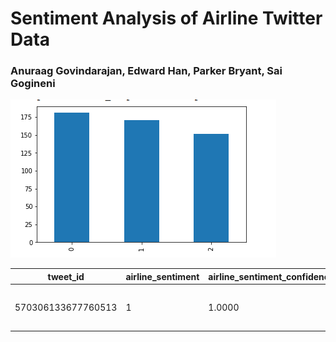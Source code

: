 # Sentiment Analysis of Airline Twitter Data

### Anuraag Govindarajan, Edward Han, Parker Bryant, Sai Gogineni

![Test](Images/sentimentstategraph.png)

| tweet_id | airline_sentiment |	airline_sentiment_confidence |	negativereason |	negativereason_confidence |	airline |	retweet_count |	text |	tweet_created |	tweet_location |	user_timezone |	new_text |
| --- | --- | --- | --- | --- | --- | --- | --- | --- | --- | --- | --- |
| 570306133677760513 |	1 |	1.0000 |	NaN |	NaN |	Virgin America |	0 |	@VirginAmerica What @dhepburn said. |	2015-02-24 11:35:52 -0800 |	NaN |	Eastern Time (US & Canada) |	[@VirginAmerica, What, @dhepburn, said.] |
